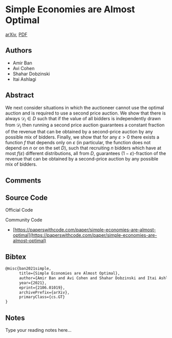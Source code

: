 
# Simple Economies are Almost Optimal

[arXiv](https://arxiv.org/abs/2106.01019), [PDF](https://arxiv.org/pdf/2106.01019.pdf)

## Authors

- Amir Ban
- Avi Cohen
- Shahar Dobzinski
- Itai Ashlagi

## Abstract

We next consider situations in which the auctioneer cannot use the optimal auction and is required to use a second price auction. We show that there is always $\mathcal D_i\in D$ such that if the value of all bidders is independently drawn from $\mathcal D_i$ then running a second price auction guarantees a constant fraction of the revenue that can be obtained by a second-price auction by any possible mix of bidders. Finally, we show that for any $\varepsilon>0$ there exists a function $f$ that depends only on $\varepsilon$ (in particular, the function does not depend on $n$ or on the set $D$), such that recruiting $n$ bidders which have at most $f(\varepsilon)$ different distributions, all from $D$, guarantees $(1-\varepsilon)$-fraction of the revenue that can be obtained by a second-price auction by any possible mix of bidders.

## Comments



## Source Code

Official Code



Community Code

- [https://paperswithcode.com/paper/simple-economies-are-almost-optimal](https://paperswithcode.com/paper/simple-economies-are-almost-optimal)

## Bibtex

```tex
@misc{ban2021simple,
      title={Simple Economies are Almost Optimal}, 
      author={Amir Ban and Avi Cohen and Shahar Dobzinski and Itai Ashlagi},
      year={2021},
      eprint={2106.01019},
      archivePrefix={arXiv},
      primaryClass={cs.GT}
}
```

## Notes

Type your reading notes here...


